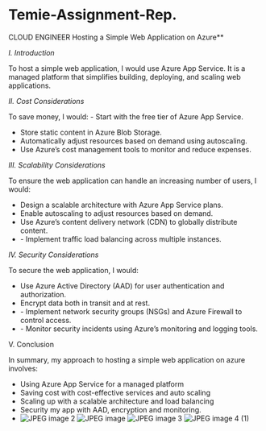 # Temie-Assignment-Rep.
CLOUD ENGINEER
Hosting a Simple Web Application on Azure**  

*I. Introduction* 

To host a simple web application, I would use Azure App Service. It is a managed platform that simplifies building, deploying, and scaling web applications. 

*II. Cost Considerations* 

To save money, I would: - Start with the free tier of Azure App Service. 
- Store static content in Azure Blob Storage. 
- Automatically adjust resources based on demand using autoscaling. 
- Use Azure’s cost management tools to monitor and reduce expenses. 

*III. Scalability Considerations* 

To ensure the web application can handle an increasing number of users, I would: 
- Design a scalable architecture with Azure App Service plans. 
- Enable autoscaling to adjust resources based on demand. 
- Use Azure’s content delivery network (CDN) to globally distribute content. 
- ⁠- Implement traffic load balancing across multiple instances. 

*IV. Security Considerations* 

To secure the web application, I would:
- Use Azure Active Directory (AAD) for user authentication and authorization. 
- Encrypt data both in transit and at rest. 
- ⁠- Implement network security groups (NSGs) and Azure Firewall to control access. 
- ⁠- Monitor security incidents using Azure’s monitoring and logging tools.

V. Conclusion

In summary, my approach to hosting a simple web application on azure involves:

* Using Azure App Service for a managed platform 
* Saving cost with cost-effective services and auto scaling 
* Scaling up with a scalable architecture and load balancing 
* Security my app with AAD, encryption and monitoring.
* ![JPEG image 2](https://github.com/user-attachments/assets/d5b16c13-a63c-4170-a607-c13427c89417)
![JPEG image](https://github.com/user-attachments/assets/3c493886-303b-481d-a924-7a4734633c1e)
![JPEG image 3](https://github.com/user-attachments/assets/8dd7da26-2572-4e39-acd2-09344bc1ca1d)
![JPEG image 4 (1)](https://github.com/user-attachments/assets/07c06bd4-8b1b-4ec0-9a02-df9f0a569029)

